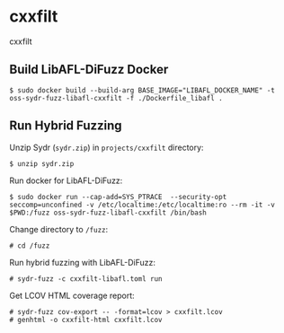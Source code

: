 # cxxfilt

cxxfilt

## Build LibAFL-DiFuzz Docker

    $ sudo docker build --build-arg BASE_IMAGE="LIBAFL_DOCKER_NAME" -t oss-sydr-fuzz-libafl-cxxfilt -f ./Dockerfile_libafl .

## Run Hybrid Fuzzing

Unzip Sydr (`sydr.zip`) in `projects/cxxfilt` directory:

    $ unzip sydr.zip

Run docker for LibAFL-DiFuzz:

    $ sudo docker run --cap-add=SYS_PTRACE  --security-opt seccomp=unconfined -v /etc/localtime:/etc/localtime:ro --rm -it -v $PWD:/fuzz oss-sydr-fuzz-libafl-cxxfilt /bin/bash

Change directory to `/fuzz`:

    # cd /fuzz

Run hybrid fuzzing with LibAFL-DiFuzz:

    # sydr-fuzz -c cxxfilt-libafl.toml run

Get LCOV HTML coverage report:

    # sydr-fuzz cov-export -- -format=lcov > cxxfilt.lcov
    # genhtml -o cxxfilt-html cxxfilt.lcov

